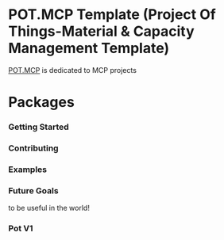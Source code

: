 # POT.MCP Template (Project Of Things-Material & Capacity Management Template)

[POT.MCP](https://zildot.com/frameworks/pot/mcp) is dedicated to MCP projects


# Packages

### Getting Started

### Contributing

### Examples

### Future Goals

to be useful in the world!

### Pot V1

